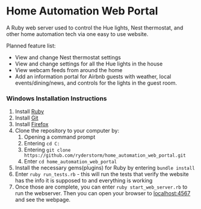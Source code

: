 # Home Automation Web Portal
A Ruby web server used to control the Hue lights, Nest thermostat, and other home automation tech via one easy to use website. 

Planned feature list:
- View and change Nest thermostat settings
- View and change settings for all the Hue lights in the house
- View webcam feeds from around the home
- Add an information portal for Airbnb guests with weather, local events/dining/news, and controls for the lights in the guest room.

### Windows Installation Instructions
1. Install [Ruby](http://rubyinstaller.org/)
2. Install [Git](https://git-scm.com/book/en/v2/Getting-Started-Installing-Git)
3. Install [Firefox](https://www.mozilla.org/en-US/firefox/new/)
4. Clone the repository to your computer by:
	1. Opening a command prompt
	2. Entering `cd C:`
	3. Entering `git clone https://github.com/ryderstorm/home_automation_web_portal.git`
	4. Enter `cd home_automation_web_portal`
5. Install the necessary gems(plugins) for Ruby by entering `bundle install`
6. Enter `ruby run_tests.rb` - this will run the tests that verify the website has the info it is supposed to and everything is working
7. Once those are complete, you can enter `ruby start_web_server.rb` to run the webserver. Then you can open your browser to [localhost:4567](http://localhost:4567) and see the webpage.

